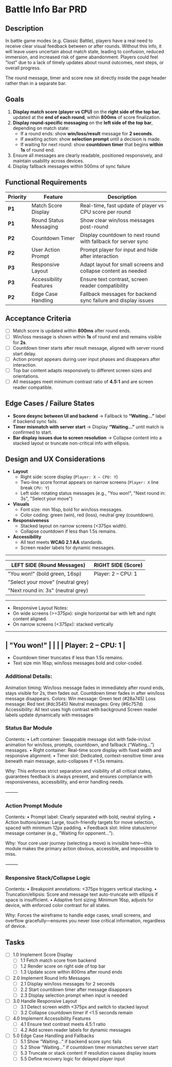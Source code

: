 # Battle Info Bar PRD

## Description

In battle game modes (e.g. Classic Battle), players have a real need to  receive clear visual feedback between or after rounds. Without this info, it will leave users uncertain about match state, leading to confusion, reduced immersion, and increased risk of game abandonment. Players could feel "lost" due to a lack of timely updates about round outcomes, next steps, or overall progress.

The round message, timer and score now sit directly inside the page header rather than in a separate bar.

## Goals

1. **Display match score (player vs CPU)** on the **right side of the top bar**, updated at the **end of each round**, within **800ms** of score finalization.
2. **Display round-specific messaging** on the **left side of the top bar**, depending on match state:
   - If a round ends: show **win/loss/result** message for **2 seconds**.
   - If awaiting action: show **selection prompt** until a decision is made.
   - If waiting for next round: show **countdown timer** that begins **within 1s** of round end.
3. Ensure all messages are clearly readable, positioned responsively, and maintain usability across devices.
4. Display fallback messages within 500ms of sync failure

## Functional Requirements

| Priority | Feature                | Description                                                   |
| -------- | ---------------------- | ------------------------------------------------------------- |
| **P1**   | Match Score Display    | Real-time, fast update of player vs CPU score per round       |
| **P1**   | Round Status Messaging | Show clear win/loss messages post-round                       |
| **P2**   | Countdown Timer        | Display countdown to next round with fallback for server sync |
| **P2**   | User Action Prompt     | Prompt player for input and hide after interaction            |
| **P3**   | Responsive Layout      | Adapt layout for small screens and collapse content as needed |
| **P3**   | Accessibility Features | Ensure text contrast, screen reader compatibility             |
| **P2**   | Edge Case Handling     | Fallback messages for backend sync failure and display issues |

## Acceptance Criteria

- [ ] Match score is updated within **800ms** after round ends.
- [ ] Win/loss message is shown within **1s** of round end and remains visible for **2s**.
- [ ] Countdown timer starts after result message, aligned with server round start delay.
- [ ] Action prompt appears during user input phases and disappears after interaction.
- [ ] Top bar content adapts responsively to different screen sizes and orientations.
- [ ] All messages meet minimum contrast ratio of **4.5:1** and are screen reader compatible.

## Edge Cases / Failure States

- **Score desync between UI and backend** → Fallback to **“Waiting…”** label if backend sync fails.
- **Timer mismatch with server start** → Display **“Waiting…”** until match is confirmed to start.
- **Bar display issues due to screen resolution** → Collapse content into a stacked layout or truncate non-critical info with ellipsis.

## Design and UX Considerations

- **Layout**
  - Right side: score display (`Player: X – CPU: Y`)
  - Two-line score format appears on narrow screens (`Player: X` line break `CPU: Y`)
  - Left side: rotating status messages (e.g., "You won!", "Next round in: 3s", "Select your move")
- **Visuals**
  - Font size: min 16sp, bold for win/loss messages.
  - Color coding: green (win), red (loss), neutral grey (countdown).
- **Responsiveness**
  - Stacked layout on narrow screens (<375px width).
  - Collapse countdown if less than 1.5s remains.
- **Accessibility**
  - All text meets **WCAG 2.1 AA** standards.
  - Screen reader labels for dynamic messages.
 
-----------------------------------------------------------------------------------
| LEFT SIDE (Round Messages)            |                          RIGHT SIDE (Score) |
|--------------------------------------|---------------------------------------------|
|  "You won!"  (bold green, 16sp)      |           Player: 2  –  CPU: 1               |
|  "Select your move" (neutral grey)   |                                             |
|  "Next round in: 3s" (neutral grey) |                                             |
-----------------------------------------------------------------------------------

- Responsive Layout Notes:
- On wide screens (>=375px): single horizontal bar with left and right content aligned.
- On narrow screens (<375px): stacked vertically

--------------------------------
| "You won!"                   |
|                             |
| Player: 2  –  CPU: 1         |
--------------------------------

- Countdown timer truncates if less than 1.5s remains.
- Text size min 16sp; win/loss messages bold and color-coded.

### Additional Details:

Animation timing:
Win/loss message fades in immediately after round ends, stays visible for 2s, then fades out.
Countdown timer fades in after win/loss message disappears.
Colors:
Win message: Green text (#28a745)
Loss message: Red text (#dc3545)
Neutral messages: Grey (#6c757d)
Accessibility:
All text uses high contrast with background
Screen reader labels update dynamically with messages

### Status Bar Module

Contents:
• Left container: Swappable message slot with fade-in/out animation for win/loss, prompts, countdown, and fallback (“Waiting…”) messages.
• Right container: Real-time score display with fixed width and responsive alignment.
• Timer slot: Dedicated, context-sensitive timer area beneath main message, auto-collapses if <1.5s remains.

Why: This enforces strict separation and visibility of all critical states, guarantees feedback is always present, and ensures compliance with responsiveness, accessibility, and error handling needs.

⸻

### Action Prompt Module

Contents:
• Prompt label: Clearly separated with bold, neutral styling.
• Action buttons/areas: Large, touch-friendly targets for move selection, spaced with minimum 12px padding.
• Feedback slot: Inline status/error message container (e.g., “Waiting for opponent…”).

Why: Your core user journey (selecting a move) is invisible here—this module makes the primary action obvious, accessible, and impossible to miss.

⸻

### Responsive Stack/Collapse Logic

Contents:
• Breakpoint annotations: <375px triggers vertical stacking.
• Truncation/ellipsis: Score and message text auto-truncate with ellipsis if space is insufficient.
• Adaptive font sizing: Minimum 16sp, adjusts for device, with enforced color contrast for all states.

Why: Forces the wireframe to handle edge cases, small screens, and overflow gracefully—ensures you never lose critical information, regardless of device.


## Tasks

- [ ] 1.0 Implement Score Display
  - [ ] 1.1 Fetch match score from backend
  - [ ] 1.2 Render score on right side of top bar
  - [ ] 1.3 Update score within 800ms after round ends

- [ ] 2.0 Implement Round Info Messages
  - [ ] 2.1 Display win/loss messages for 2 seconds
  - [ ] 2.2 Start countdown timer after message disappears
  - [ ] 2.3 Display selection prompt when input is needed

- [ ] 3.0 Handle Responsive Layout
  - [ ] 3.1 Detect screen width <375px and switch to stacked layout
  - [ ] 3.2 Collapse countdown timer if <1.5 seconds remain

- [ ] 4.0 Implement Accessibility Features
  - [ ] 4.1 Ensure text contrast meets 4.5:1 ratio
  - [ ] 4.2 Add screen reader labels for dynamic messages

- [ ] 5.0 Edge Case Handling and Fallbacks
  - [ ] 5.1 Show “Waiting…” if backend score sync fails
  - [ ] 5.2 Show “Waiting…” if countdown timer mismatches server start
  - [ ] 5.3 Truncate or stack content if resolution causes display issues
  - [ ] 5.5 Define recovery logic for delayed player input

